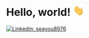 # Hello, world! <img width="30px" src="https://raw.githubusercontent.com/ABSphreak/ABSphreak/master/gifs/Hi.gif">
[![Linkedin: seayou8976](https://img.shields.io/badge/-seayou8976-blue?style=flat&logo=Linkedin&logoColor=white&link=https://www.linkedin.com/in/seayou8976/)](https://www.linkedin.com/in/seayou8976/)

<!--
**seayou8976/seayou8976** is a ✨ _special_ ✨ repository because its `README.md` (this file) appears on your GitHub profile.

Here are some ideas to get you started:

- 🔭 I’m currently working on ...
- 🌱 I’m currently learning ...
- 👯 I’m looking to collaborate on ...
- 🤔 I’m looking for help with ...
- 💬 Ask me about ...
- 📫 How to reach me: ...
- 😄 Pronouns: ...
- ⚡ Fun fact: ...
-->
